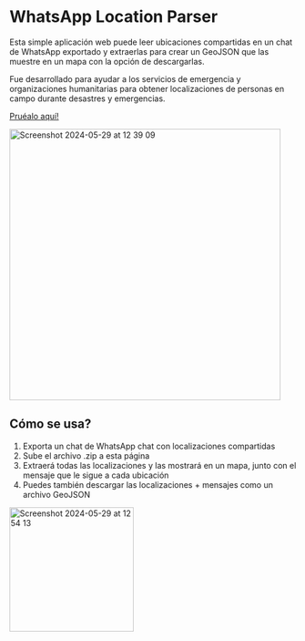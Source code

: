# WhatsApp Location Parser

Esta simple aplicación web puede leer ubicaciones compartidas en un chat de WhatsApp exportado
y extraerlas para crear un GeoJSON que las muestre en un mapa con la opción de descargarlas.

Fue desarrollado para ayudar a los servicios de emergencia y organizaciones humanitarias para obtener
localizaciones de personas en campo durante desastres y emergencias.

[Pruéalo aquí!](https://hotosm.github.io/whatsapp-location-parser/)

<img width="476" alt="Screenshot 2024-05-29 at 12 39 09" src="https://github.com/emi420/whatsapp-location-parser/assets/1226194/9fa6c396-8c3b-4293-9e65-0fe0b7faa4d1">

## Cómo se usa?

1. Exporta un chat de WhatsApp chat con localizaciones compartidas
2. Sube el archivo .zip a esta página
3. Extraerá todas las localizaciones y las mostrará en un mapa, junto con el mensaje que le sigue a cada ubicación
4. Puedes también descargar las localizaciones + mensajes como un archivo GeoJSON

<img width="218" alt="Screenshot 2024-05-29 at 12 54 13" src="https://github.com/emi420/whatsapp-location-parser/assets/1226194/319d4b52-bd02-4b28-85e7-00e82dde4883">
